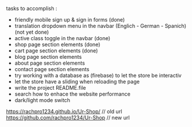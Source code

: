 tasks to accomplish : 
- friendly mobile sign up & sign in forms (done)
- translation dropdown menu in the navbar (Englich - German - Spanich) (not yet done)
- active class toggle in the navbar (done)
- shop page section elements (done)
- cart page section elements (done)
- blog page section elements 
- about page section elements 
- contact page section elements 
- try working with a database as (firebase) to let the store be interactiv
- let the store have a sliding when reloading the page
- write the project README.file
- search how to enhace the website performance
- dark/light mode switch

https://rachpro1234.github.io/Ur-Shop/ // old url
https://github.com/rachpro1234/Ur-Shop // new url